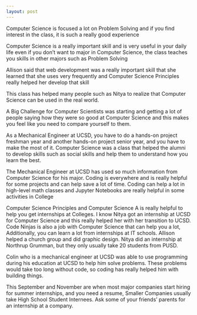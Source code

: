 ```yaml
---
layout: post
---
```

Computer Science is focused a lot on Problem Solving and if you find interest in the class, it is such a really good experience

Computer Science is a really important skill and is very useful in your daily life even if you don’t want to major in Computer Science, the class teaches you skills in other majors such as Problem Solving

Allison said that web development was a really important skill that she learned that she uses very frequently and Computer Science Principles really helped her develop that skill

This class has helped many people such as Nitya to realize that Computer Science can be used in the real world.

A Big Challenge for Computer Scientists was starting and getting a lot of people saying how they were so good at Computer Science and this makes you feel like you need to compare yourself to them.

As a Mechanical Engineer at UCSD, you have to do a hands-on project freshman year and another hands-on project senior year, and you have to make the most of it. Computer Science was a class that helped the alumni to develop skills such as social skills and help them to understand how you learn the best.

The Mechanical Engineer at UCSD has used so much information from Computer Science for his major. Coding is everywhere and is really helpful for some projects and can help save a lot of time. Coding can help a lot in high-level math classes and Jupyter Notebooks are really helpful in some activities in College

Computer Science Principles and Computer Science A is really helpful to help you get internships at Colleges. I know Nitya got an internship at UCSD for Computer Science and this really helped her with her transition to UCSD. Code Ninjas is also a job with Computer Science that can help you a lot, Additionally, you can learn a lot from internships at IT schools. Allison helped a church group and did graphic design. Nitya did an internship at Northrup Grumman, but they only usually take 20 students from PUSD.

Colin who is a mechanical engineer at UCSD was able to use programming during his education at UCSD to help him solve problems. These problems would take too long without code, so coding has really helped him with building things.

This September and November are when most major companies start hiring for summer internships, and you need a resume, Smaller Companies usually take High School Student Internees. Ask some of your friends’ parents for an internship at a company.
